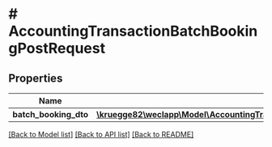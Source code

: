 # # AccountingTransactionBatchBookingPostRequest

## Properties

Name | Type | Description | Notes
------------ | ------------- | ------------- | -------------
**batch_booking_dto** | [**\kruegge82\weclapp\Model\AccountingTransactionBatchBookingPostRequestBatchBookingDto**](AccountingTransactionBatchBookingPostRequestBatchBookingDto.md) |  |

[[Back to Model list]](../../README.md#models) [[Back to API list]](../../README.md#endpoints) [[Back to README]](../../README.md)
